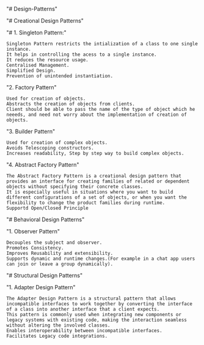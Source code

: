 "# Design-Patterns" 

"# Creational Design Patterns"

"# 1. Singleton Pattern:"

    Singleton Pattern restricts the intialization of a class to one single instance.
    It helps in controlling the acess to a single instance.
    It reduces the resource usage.
    Centralised Management.
    Simplified Design.
    Prevention of unintended instantiation.

"2. Factory Pattern"

    Used for creation of objects.
    Abstracts the creation of objects from clients.
    Client should be able to pass the name of the type of object which he neeeds, and need not worry about the implementation of creation of objects.

"3. Builder Pattern"

    Used for creation of complex objects.
    Avoids Telescoping constructors.
    Increases readability, Step by step way to build complex objects.

"4. Abstract Factory Pattern"

    The Abstract Factory Pattern is a creational design pattern that provides an interface for creating families of related or dependent objects without specifying their concrete classes.
    It is especially useful in situations where you want to build different configurations of a set of objects, or when you want the flexibility to change the product families during runtime.
    Supportd Open/Closed Principle

"# Behavioral Design Patterns"

"1. Observer Pattern"

    Decouples the subject and observer.
    Promotes Consistency.
    Improves Reusability and extensibility.
    Supports dynamic and runtime changes.(For example in a chat app users can join or leave a group dynamically).

"# Structural Design Patterns"

"1. Adapter Design Pattern"

    The Adapter Design Pattern is a structural pattern that allows incompatible interfaces to work together by converting the interface of a class into another interface that a client expects. 
    This pattern is commonly used when integrating new components or legacy systems with existing code, making the interaction seamless without altering the involved classes.
    Enables interoperability between incompatible interfaces.
    Facilitates Legacy code integrations.


    
